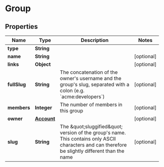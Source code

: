 
# Group

## Properties
Name | Type | Description | Notes
------------ | ------------- | ------------- | -------------
**type** | **String** |  | 
**name** | **String** |  |  [optional]
**links** | **Object** |  |  [optional]
**fullSlug** | **String** | The concatenation of the owner&#39;s username and the group&#39;s slug, separated with a colon (e.g. &#x60;acme:developers&#x60;)  |  [optional]
**members** | **Integer** | The number of members in this group |  [optional]
**owner** | [**Account**](Account.md) |  |  [optional]
**slug** | **String** | The \&quot;sluggified\&quot; version of the group&#39;s name. This contains only ASCII characters and can therefore be slightly different than the name |  [optional]



